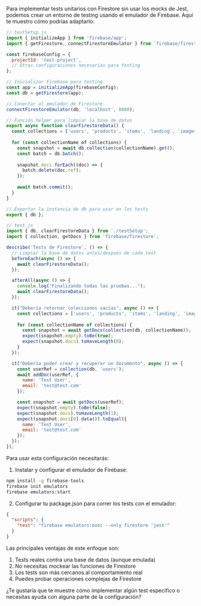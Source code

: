Para implementar tests unitarios con Firestore sin usar los mocks de Jest, podemos crear un entorno de testing usando el emulador de Firebase. Aquí te muestro cómo podrías adaptarlo:



```javascript
// testSetup.js
import { initializeApp } from 'firebase/app';
import { getFirestore, connectFirestoreEmulator } from 'firebase/firestore';

const firebaseConfig = {
  projectId: 'test-project',
  // Otras configuraciones necesarias para testing
};

// Inicializar Firebase para testing
const app = initializeApp(firebaseConfig);
const db = getFirestore(app);

// Conectar al emulador de Firestore
connectFirestoreEmulator(db, 'localhost', 8080);

// Función helper para limpiar la base de datos
export async function clearFirestoreData() {
  const collections = ['users', 'products', 'items', 'landing', 'images', 'media', 'work', 'about'];
  
  for (const collectionName of collections) {
    const snapshot = await db.collection(collectionName).get();
    const batch = db.batch();
    
    snapshot.docs.forEach((doc) => {
      batch.delete(doc.ref);
    });
    
    await batch.commit();
  }
}

// Exportar la instancia de db para usar en los tests
export { db };

// test.js
import { db, clearFirestoreData } from './testSetup';
import { collection, getDocs } from 'firebase/firestore';

describe('Tests de Firestore', () => {
  // Limpiar la base de datos antes/después de cada test
  beforeEach(async () => {
    await clearFirestoreData();
  });

  afterAll(async () => {
    console.log("Finalizando todas las pruebas...");
    await clearFirestoreData();
  });

  it("Debería retornar colecciones vacías", async () => {
    const collections = ['users', 'products', 'items', 'landing', 'images', 'media', 'work', 'about'];
    
    for (const collectionName of collections) {
      const snapshot = await getDocs(collection(db, collectionName));
      expect(snapshot.empty).toBe(true);
      expect(snapshot.docs).toHaveLength(0);
    }
  });

  it("Debería poder crear y recuperar un documento", async () => {
    const userRef = collection(db, 'users');
    await addDoc(userRef, {
      name: 'Test User',
      email: 'test@test.com'
    });

    const snapshot = await getDocs(userRef);
    expect(snapshot.empty).toBe(false);
    expect(snapshot.docs).toHaveLength(1);
    expect(snapshot.docs[0].data()).toEqual({
      name: 'Test User',
      email: 'test@test.com'
    });
  });
});

```

Para usar esta configuración necesitarás:

1. Instalar y configurar el emulador de Firebase:
```bash
npm install -g firebase-tools
firebase init emulators
firebase emulators:start
```

2. Configurar tu package.json para correr los tests con el emulador:
```json
{
  "scripts": {
    "test": "firebase emulators:exec --only firestore 'jest'"
  }
}
```

Las principales ventajas de este enfoque son:

1. Tests reales contra una base de datos (aunque emulada)
2. No necesitas mockear las funciones de Firestore
3. Los tests son más cercanos al comportamiento real
4. Puedes probar operaciones complejas de Firestore

¿Te gustaría que te muestre cómo implementar algún test específico o necesitas ayuda con alguna parte de la configuración?